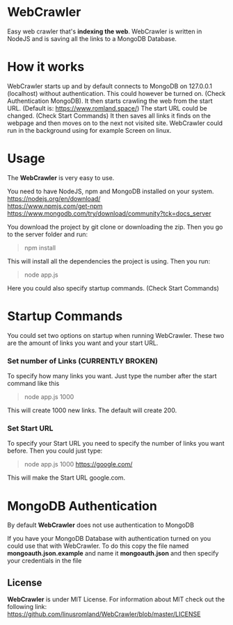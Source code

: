 # WebCrawler

Easy web crawler that's **indexing the web**. WebCrawler is written in NodeJS and is saving all the links to a MongoDB Database. 


# How it works

WebCrawler starts up and by default connects to MongoDB on 127.0.0.1 (localhost) without authentication. This could however be turned on. (Check Authentication MongoDB). It then starts crawling the web from the start URL. (Default is: https://www.romland.space/) The start URL could be changed. (Check Start Commands) It then saves all links it finds on the webpage and then moves on to the next not visited site.  WebCrawler could run in the background using for example Screen on linux.

# Usage

The **WebCrawler** is very easy to use. 

You need to have NodeJS, npm and MongoDB installed on your system.
<br> https://nodejs.org/en/download/ 
<br> https://www.npmjs.com/get-npm
<br> https://www.mongodb.com/try/download/community?tck=docs_server

You download the project by git clone or downloading the zip. 
Then you go to the server folder and run:

> npm install 

This will install all the dependencies the project is using.
Then you run:
> node app.js 

Here you could also specify startup commands. (Check Start Commands)



# Startup Commands

You could set two options on startup when running WebCrawler.
These two are the amount of links you want and your start URL.

### Set number of Links (CURRENTLY BROKEN)
To specify how many links you want. Just type the number after the start command like this
> node app.js 1000

This will create 1000 new links. The default will create 200.
### Set Start URL
To specify your Start URL you need to specify the number of links you want before. 
Then you could just type:
> node app.js 1000 https://google.com/

This will make the Start URL google.com.


# MongoDB Authentication

By default **WebCrawler** does not use authentication to MongoDB

If you have your MongoDB Database with authentication turned on you could use that with WebCrawler.
To do this copy the file named **mongoauth.json.example** and name it **mongoauth.json** and then specify your credentials in the file


## License

**WebCrawler** is under MIT License.
 For information about MIT check out the following link:
  https://github.com/linusromland/WebCrawler/blob/master/LICENSE


